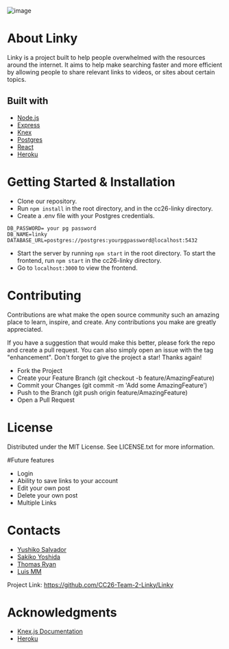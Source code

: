![image](https://user-images.githubusercontent.com/84162315/179136898-57f9aa02-c0ba-4b80-b8f9-7e895da7bdee.png)

# About Linky

Linky is a project built to help people overwhelmed with the resources around the internet. It aims to help make searching faster and more efficient by allowing people to share relevant links to videos, or sites about certain topics.

## Built with

- [Node.js](https://nodejs.org/)
- [Express](https://expressjs.com/)
- [Knex](http://knexjs.org/)
- [Postgres](https://www.postgresql.org/)
- [React](https://reactjs.org/)
- [Heroku](https://id.heroku.com/)

# Getting Started & Installation

- Clone our repository. 
- Run ``` npm install ``` in the root directory, and in the cc26-linky directory.
- Create a .env file with your Postgres credentials.
```
DB_PASSWORD= your pg password
DB_NAME=linky
DATABASE_URL=postgres://postgres:yourpgpassword@localhost:5432
```
- Start the server by running ```npm start``` in the root directory. To start the frontend, run ``` npm start ``` in the cc26-linky directory.
- Go to ```localhost:3000``` to view the frontend.

# Contributing

Contributions are what make the open source community such an amazing place to learn, inspire, and create. Any contributions you make are greatly appreciated.

If you have a suggestion that would make this better, please fork the repo and create a pull request. You can also simply open an issue with the tag "enhancement". Don't forget to give the project a star! Thanks again!

- Fork the Project
- Create your Feature Branch (git checkout -b feature/AmazingFeature)
- Commit your Changes (git commit -m 'Add some AmazingFeature')
- Push to the Branch (git push origin feature/AmazingFeature)
- Open a Pull Request

# License

Distributed under the MIT License. See LICENSE.txt for more information.

#Future features
- Login
- Ability to save links to your account
- Edit your own post
- Delete your own post
- Multiple Links

# Contacts

- [Yushiko Salvador](https://www.linkedin.com/in/yushiko-cloe-salvador-518431211/)
- [Sakiko Yoshida](https://www.linkedin.com/in/sakiko-yoshida-she-her-a32343b/)
- [Thomas Ryan](https://www.linkedin.com/in/the-thom-ryan/)
- [Luis MM](https://www.linkedin.com/in/luis-monta%C3%B1omichel-62266617a/)

Project Link: https://github.com/CC26-Team-2-Linky/Linky

# Acknowledgments

- [Knex.js Documentation](http://knexjs.org/)
- [Heroku](https://devcenter.heroku.com/categories/nodejs-support)

